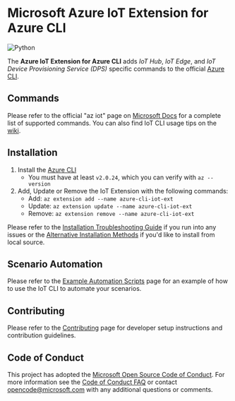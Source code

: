 # Microsoft Azure IoT Extension for Azure CLI

![Python](https://img.shields.io/pypi/pyversions/azure-cli.svg?maxAge=2592000)

The **Azure IoT Extension for Azure CLI** adds _IoT Hub_, _IoT Edge_, and _IoT Device Provisioning Service (DPS)_ specific commands to the official [Azure CLI](https://docs.microsoft.com/en-us/cli/azure).

## Commands
Please refer to the official "az iot" page on [Microsoft Docs](https://docs.microsoft.com/en-us/cli/azure/ext/azure-cli-iot-ext) for a complete list of supported commands.  You can also find IoT CLI usage tips on the [wiki](https://github.com/Azure/azure-iot-cli-extension/wiki/Tips).

## Installation

1. Install the [Azure CLI](https://docs.microsoft.com/en-us/cli/azure/install-azure-cli)
    - You must have at least `v2.0.24`, which you can verify with `az --version`
1. Add, Update or Remove the IoT Extension with the following commands:
    - Add: `az extension add --name azure-cli-iot-ext`
    - Update: `az extension update --name azure-cli-iot-ext`
    - Remove: `az extension remove --name azure-cli-iot-ext`

Please refer to the [Installation Troubleshooting Guide](docs/install-help.md) if you run into any issues or the [Alternative Installation Methods](docs/alt-install-methods.md) if you'd like to install from local source.

## Scenario Automation
Please refer to the [Example Automation Scripts](docs/scenario-automation.md) page for an example of how to use the IoT CLI to automate your scenarios.

## Contributing
Please refer to the [Contributing](contributing.md) page for developer setup instructions and contribution guidelines.


## Code of Conduct
This project has adopted the [Microsoft Open Source Code of Conduct](https://opensource.microsoft.com/codeofconduct/).
For more information see the [Code of Conduct FAQ](https://opensource.microsoft.com/codeofconduct/faq/) or
contact [opencode@microsoft.com](mailto:opencode@microsoft.com) with any additional questions or comments.
